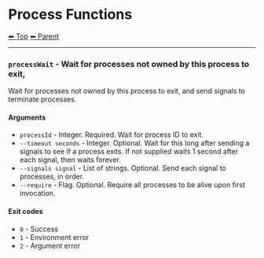 # Process Functions

<!-- TEMPLATE header 2 -->
[⬅ Top](index.md) [⬅ Parent ](../index.md)
<hr />

### `processWait` - Wait for processes not owned by this process to exit,

Wait for processes not owned by this process to exit, and send signals to terminate processes.

#### Arguments

- `processId` - Integer. Required. Wait for process ID to exit.
- `--timeout seconds` - Integer. Optional. Wait for this long after sending a signals to see if a process exits. If not supplied waits 1 second after each signal, then waits forever.
- `--signals signal` - List of strings. Optional. Send each signal to processes, in order.
- `--require` - Flag. Optional. Require all processes to be alive upon first invocation.

#### Exit codes

- `0` - Success
- `1` - Environment error
- `2` - Argument error

